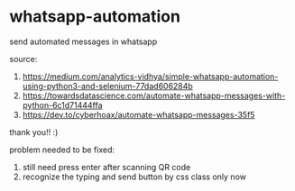 # whatsapp-automation
send automated messages in whatsapp 

source: 
1. https://medium.com/analytics-vidhya/simple-whatsapp-automation-using-python3-and-selenium-77dad606284b
2. https://towardsdatascience.com/automate-whatsapp-messages-with-python-6c1d71444ffa
3. https://dev.to/cyberhoax/automate-whatsapp-messages-35f5

thank you!! :)

problem needed to be fixed:
1. still need press enter after scanning QR code
2. recognize the typing and send button by css class only now
